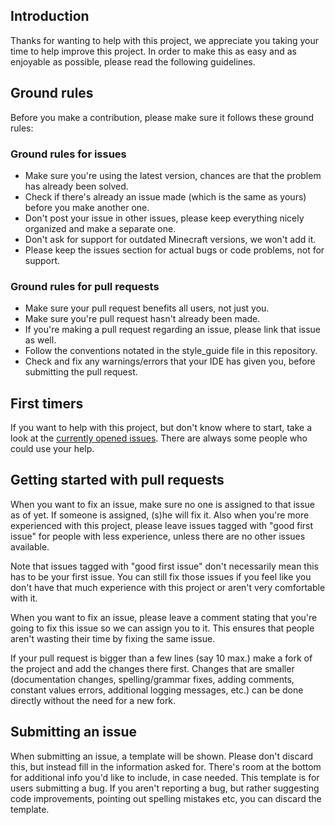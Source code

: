 ## Introduction

Thanks for wanting to help with this project, we appreciate you taking your time to help improve this project.
In order to make this as easy and as enjoyable as possible, please read the following guidelines.

## Ground rules

Before you make a contribution, please make sure it follows these ground rules:

### Ground rules for issues

* Make sure you're using the latest version, chances are that the problem has already been solved.
* Check if there's already an issue made (which is the same as yours) before you make another one.
* Don't post your issue in other issues, please keep everything nicely organized and make a separate one.
* Don't ask for support for outdated Minecraft versions, we won't add it.
* Please keep the issues section for actual bugs or code problems, not for support.

### Ground rules for pull requests

* Make sure your pull request benefits all users, not just you.
* Make sure you're pull request hasn't already been made.
* If you're making a pull request regarding an issue, please link that issue as well.
* Follow the conventions notated in the style_guide file in this repository.
* Check and fix any warnings/errors that your IDE has given you, before submitting the pull request.

## First timers

If you want to help with this project, but don't know where to start, take a look at the
[currently opened issues](https://github.com/Plugily-Projects/IF/issues). There are always some people who could use your help.

## Getting started with pull requests

When you want to fix an issue, make sure no one is assigned to that issue as of yet. If someone is assigned, (s)he will fix it. Also when you're more experienced with this project, please leave issues tagged with "good first issue" for people with less experience, unless there are no other issues available.

Note that issues tagged with "good first issue" don't necessarily mean this has to be your first issue. You can still fix those issues if you feel like you don't have that much experience with this project or aren't very comfortable with it.

When you want to fix an issue, please leave a comment stating that you're going to fix this issue so we can assign you to it. This ensures that people aren't wasting their time by fixing the same issue.

If your pull request is bigger than a few lines (say 10 max.) make a fork of the project and add the changes there first. Changes
that are smaller (documentation changes, spelling/grammar fixes, adding comments, constant values errors, additional logging messages,
etc.) can be done directly without the need for a new fork.

## Submitting an issue

When submitting an issue, a template will be shown. Please don't discard this, but instead fill in the information asked for. There's
room at the bottom for additional info you'd like to include, in case needed. This template is for users submitting a bug. If you aren't
reporting a bug, but rather suggesting code improvements, pointing out spelling mistakes etc, you can discard the template.
